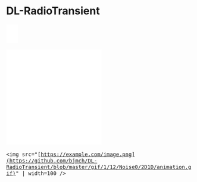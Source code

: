 # DL-RadioTransient
<kbd>![2D1Dcrop](https://github.com/bjmch/DL-RadioTransient/blob/master/gif/1/12/Noise0/2D1D/animationTrans_31_250.gif)</kbd>

<kbd>![2D1D](https://github.com/bjmch/DL-RadioTransient/blob/master/gif/1/12/Noise0/2D1D/animation.gif)</kbd>


<kbd><img src="[https://example.com/image.png](https://github.com/bjmch/DL-RadioTransient/blob/master/gif/1/12/Noise0/2D1D/animation.gif)" | width=100 /></kbd>
